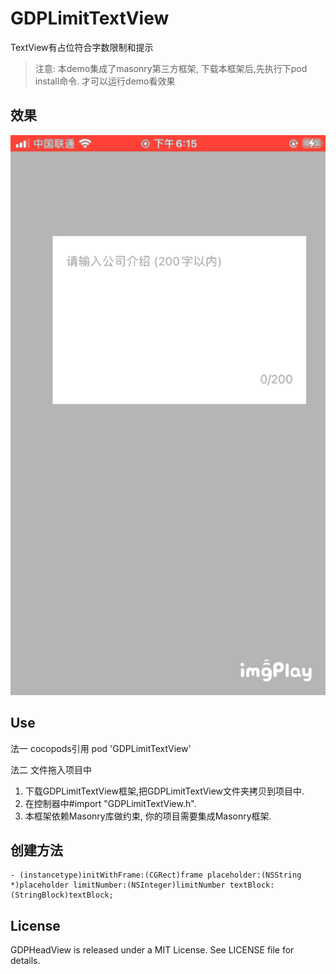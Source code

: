 # GDPLimitTextView

TextView有占位符合字数限制和提示

> 注意: 本demo集成了masonry第三方框架, 下载本框架后,先执行下pod install命令. 才可以运行demo看效果

## 效果

![TextView有占位符合字数限制和提示](https://github.com/sunmumu/GDPLimitTextView/blob/master/Demo/%E6%95%88%E6%9E%9C.GIF?raw=true)

## Use
法一 cocopods引用
pod 'GDPLimitTextView'

法二 文件拖入项目中
1. 下载GDPLimitTextView框架,把GDPLimitTextView文件夹拷贝到项目中. 
2. 在控制器中#import "GDPLimitTextView.h".
3. 本框架依赖Masonry库做约束, 你的项目需要集成Masonry框架.

## 创建方法
```
- (instancetype)initWithFrame:(CGRect)frame placeholder:(NSString *)placeholder limitNumber:(NSInteger)limitNumber textBlock:(StringBlock)textBlock;

```

## License

GDPHeadView is released under a MIT License. See LICENSE file for details.


